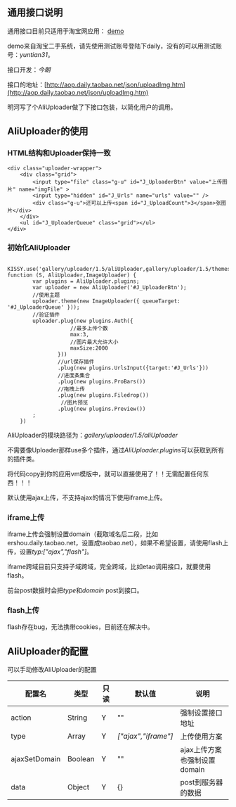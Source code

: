 ## 通用接口说明

通用接口目前只适用于淘宝网应用： [demo](http://sell.ershou.daily.taobao.net/publish/uploaderSimple.htm)

demo来自淘宝二手系统，请先使用测试账号登陆下daily，没有的可以用测试账号：*yuntian31*。

接口开发：*今朝*

接口的地址：[http://aop.daily.taobao.net/json/uploadImg.htm](http://aop.daily.taobao.net/json/uploadImg.htm)

明河写了个AliUploader做了下接口包装，以简化用户的调用。

## AliUploader的使用

### HTML结构和Uploader保持一致

    <div class="uploader-wrapper">
        <div class="grid">
            <input type="file" class="g-u" id="J_UploaderBtn" value="上传图片" name="imgFile" >
            <input type="hidden" id="J_Urls" name="urls" value="" />
            <div class="g-u">还可以上传<span id="J_UploadCount">3</span>张图片</div>
        </div>
        <ul id="J_UploaderQueue" class="grid"></ul>
    </div>

### 初始化AliUploader

       KISSY.use('gallery/uploader/1.5/aliUploader,gallery/uploader/1.5/themes/imageUploader/index,gallery/uploader/1.5/themes/imageUploader/style.css', function (S, AliUploader,ImageUploader) {
            var plugins = AliUploader.plugins;
            var uploader = new AliUploader('#J_UploaderBtn');
            //使用主题
            uploader.theme(new ImageUploader({ queueTarget: '#J_UploaderQueue' }));
            //验证插件
            uploader.plug(new plugins.Auth({
                        //最多上传个数
                        max:3,
                        //图片最大允许大小
                        maxSize:2000
                    }))
                    //url保存插件
                    .plug(new plugins.UrlsInput({target:'#J_Urls'}))
                    //进度条集合
                    .plug(new plugins.ProBars())
                    //拖拽上传
                    .plug(new plugins.Filedrop())
                     //图片预览
                    .plug(new plugins.Preview())
            ;
        })

AliUploader的模块路径为：*gallery/uploader/1.5/aliUploader*

不需要像Uploader那样use多个插件，通过*AliUploader.plugins*可以获取到所有的插件类。

将代码copy到你的应用vm模版中，就可以直接使用了！！无需配置任何东西！！！

默认使用ajax上传，不支持ajax的情况下使用iframe上传。

### iframe上传

iframe上传会强制设置domain（截取域名后二段，比如ershou.daily.taobao.net，设置成taobao.net），如果不希望设置，请使用flash上传，设置*typ:["ajax","flash"]*。

iframe跨域目前只支持子域跨域，完全跨域，比如etao调用接口，就要使用flash。

前台post数据时会把*type*和*domain* post到接口。

### flash上传

flash存在bug，无法携带cookies，目前还在解决中。

## AliUploader的配置

可以手动修改AliUploader的配置

配置名 | 类型|只读|默认值|说明
------------ | -------------| -------------| -------------| -------------
action | String|Y|""| 强制设置接口地址
type | Array|Y|*["ajax","iframe"]*| 上传使用方案
ajaxSetDomain | Boolean|Y|""|ajax上传方案也强制设置domain
data | Object|Y|{}|post到服务器的数据




